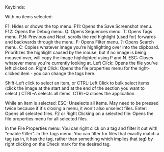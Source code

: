 Keybinds: 

With no items selected: 

F1: Hides or shows the top menu.
F11: Opens the Save Screenshot menu.
F12: Opens the Debug menu. 
Q: Opens Sequences menu.
T: Opens Tags menu.
P,N: Previous and Next, scrolls the red highlight (used for) forwards and backwards through the menu. 
F: Opens Filter menu.
?: Opens Search menu. 
C: Copies whatever image you're highlighting over into the clipboard. Prioritizes the highlight caused by the mouse, but if no image is being moused over, will copy the image highlighted using P and N. 
ESC: Closes whatever menu you're currently looking at. 
Left Click: Opens the file you've left clicked on. 
Right Click: Opens the file properties menu for the right-clicked item - you can change the tags here. 

Shift-Left click to select an item, or CTRL-Left Click to bulk select items (click the image at the start and at the end of the section you want to select.)
CTRL-A selects all items.
CTRL-Q closes the application.


While an item is selected:
ESC: Unselects all items. May need to be pressed twice because if it's closing a menu, it won't also unselect files. 
Enter: Opens all selected files.
F2 or Right Clicking on a selected file: Opens the file properties menu for all selected files.

In the File Properties menu: You can right click on a tag and filter it out with "enable !filter". 
In the Tags menu: You can filter for files that exactly match a tag (as in, it has the tag, rather than something which implies that tag) by right clicking on the Check mark for the desired tag. 

